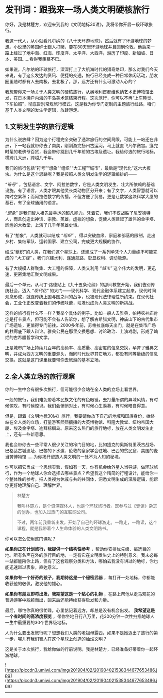 # 发刊词：跟我来一场人类文明硬核旅行

你好，我是林楚方，欢迎来到我的《文明地标30讲》，我将带你开启一段环球旅行。

我这一代人，从小就看凡尔纳的《八十天环游地球》，然后就有了环游地球的梦想。小说里的英国绅士跟人打赌，要在80天里环游地球并且回到伦敦。他后来一路上经过了地中海、红海、印度洋、太平洋、大西洋，游历了印度、新加坡、日本、美国……看得我羡慕不已。

如果说，凡尔纳的环球旅行，深深打上了大航海时代的猎奇烙印，那么对我们今天来说，有了这么发达的资讯、便捷的交通，旅行已经变成一种日常休闲活动，朋友圈里随时都有人去南极，去北极了。那，远方还有什么可激动人心的？

我想带你来一场关于人类文明的硬核旅行，从奥地利首都维也纳艺术史博物馆出发，在日本濑户内海的丰岛美术馆结束行程。这次旅行，你可以不再“上车睡觉、下车拍照”，彻底告别常规旅行模式。这是我为你专门定制的主题旅行线路，咱们基于人类文明的发生学逻辑，放肆游走。

## 1.文明发生学的旅行逻辑

为什么说放肆？因为这个行程完全突破了通常旅行的空间局限，可能上一站还在非洲，下一站我就带你去了南美，刚刚游完扬州古运河，马上就直飞凡尔赛宫。逛完时髦的老佛爷百货，我会带你跳到几千年前的古埃及遗址。我给你选的旅行地标，横跨几大洲，跨越几千年。

我们的旅行包括“符号”“想象”“组织”“大工程”“城市”，最后是“现代化”这六大板块。为什么是这个思路呢？我是按照人类文明发生学的逻辑编排的——

 *“符号”* ，包括语言、文字、阿拉伯数字，它是人类文明发生、壮大所依赖的基础设施。有了语言，人类才跟其他灵长类动物区分开来；有了文字，人类智慧就可以跨时空累积；而阿拉伯数字的传播，不但方便了贸易，更是让数学这块科学大厦的基石，有了全球通用的语言。

 *“想象”* 是我们智人祖先最幸运的超凡能力。凭着它，我们不仅战胜了尼安德特人，而且创造出神话、宗教、英雄。虚拟的想象，促使人类建起了雄伟的金字塔、辉煌的大教堂，上演了几千年英雄史诗。

有了“想象”，人类就可以结成 *“组织”* ，得以突破血缘、家庭和部落的限制，走出乡村、集结军队、运转国家、建立公司，完成更大规模的协作。

结成“组织”的人类，在我们这个星球上，还建成了一系列单凭个人力量绝不可能完成的 *“大工程”* 。我们兴建水利、连通航路、彰显权利、调动能源。

有了大规模人群聚集、大工程的保障，人类又利用 *“城市”* 这个伟大的发明，更迅速、更密集地汇聚文明成果。

最后一个单元，从马丁·路德贴上《九十五条论纲》的那间教堂开始，我们告别传统社会，迈入 *“现代化”* 的大门——现代科学、现代金融体系建立起来，现代时间观念形成，就连传统上国与国之间的战争，也被现代法律理性所约束。在现代社会，工业化正改变着我们的传统味蕾，垃圾也成为人类文明的新挑战。

这样的旅行有什么不一样？我举个具体的例子。比如一般人去雅典，帕特农神庙肯定是打卡景点，但可能不会有人告诉你，想了解古希腊文明，神庙山下的古代集市广场遗址，更值得专门前往。2000多年前，苏格拉底每天出门，就是在集市广场的柱廊底下跟人辩论。雅典公民在那里交换思想、讨论政治、上演戏剧，形成了灿烂的古希腊哲学和文学。

正是城市广场上持续几百年的高频率、高质量、高密度的信息交换，孕育了雅典文明，并成为西方文明的重要源头，而同时代世界其它地方，都没有同等量级的信息交换。这就是这门课里我要带你去旅游的基本立场。

## 2.全人类立场的旅行观察

你的一生中会有很多次旅行，但可能很少会站在全人类的立场上看世界。

一般的旅行，我们难免带着本民族文化的有色眼镜，去打量所谓的异域风情，有时候惊叹，有时候惊讶。我们会悄悄对比，有时候心生羡慕，有时候暗自得意。

但是，跟着《文明地标30讲》旅行，我要请你放下自己的地域和国族身份，始终站在全人类的立场，打量游客熙熙攘攘的大英博物馆、科隆大教堂、纽约帝国大厦、埃及金字塔、迪拜棕榈岛。原来这么热门的旅行地标，放在人类文明发生史上，还有一些新意思。

我也会带你去一些平常人很少关注的冷门目的地，比如捷克的奥斯特里茨古战场、巴格达古城遗址、巴黎的下水道、伦敦的皇家学会驻地、巴西的贫民窟、美国的麦当劳博物馆……为你揭开塑造人类文明的一处不为人知的秘境。

你可以把它当成一个思想实验，假如有一天，你有机会给外星人当导游，做环球旅行，作为一个地球人你会选择去哪些景点？希望我这个精简的行程设计，能给你一个整体性的参考。把人类视为休戚与共的共同体，洞悉文明生成的深层逻辑，能帮你更好地理解自己、理解世界。

> 林楚方
> 
> 我叫林楚方，是个资深媒体人，也是个环球旅行者。既参与过《壹读》杂志的创办，也加入过热门的互联网公司。
> 
> 不过，两年前我重新出发，开始了自己的环球游走。一路走，一路读，这个课程，就是我带着个人生命体验的人类文明路书。

你可以怎么使用这门课呢？

 **如果你正在计划旅行，我提供一个结构性参考** ，帮助你安排优先级、挑选目的地。所有名声在外的旅行目的地，一定有它在文明发生史上的特别意义。我未必每一站都能陪你上路，但有了这套观察分类和方法，哪怕去我没有讲过的地标，你也能迅速越过表象，直达意义。

 **如果你有一个好奇的孩子，我期待这是一个秘密武器** ，每打开一处地标，你都能收获他的敬佩，激发他的雄心。

 **如果你有朋友即将出发，我期望这是一个贴心的礼物** ，在路上帮他从走马观花的普通游客中脱颖而出，回来后还能持续获得启发和力量。

最后，哪怕你真的很忙碌，心里惦记着远方，却总是没有机会出发。 **我希望这是一个省时间的高浓度预览** ，带你坐地日行八万里，花300分钟一次性扫描地球人一生中最重要的30个世界级地标。

人为什么要出发旅行呢？想想我们人类的老祖母露西，如果不是她迈出了旅行的第一步，哪儿有我们智人在这个星球上创造的灿烂文明？

这是关于本次旅行，我给你做的行前说明。我是林楚方，已经准备好带着你一起环游地球。

![https://piccdn3.umiwi.com/img/201904/02/201904021538344677653486.jpg](https://piccdn3.umiwi.com/img/201904/02/201904021538344677653486.jpg)

---
